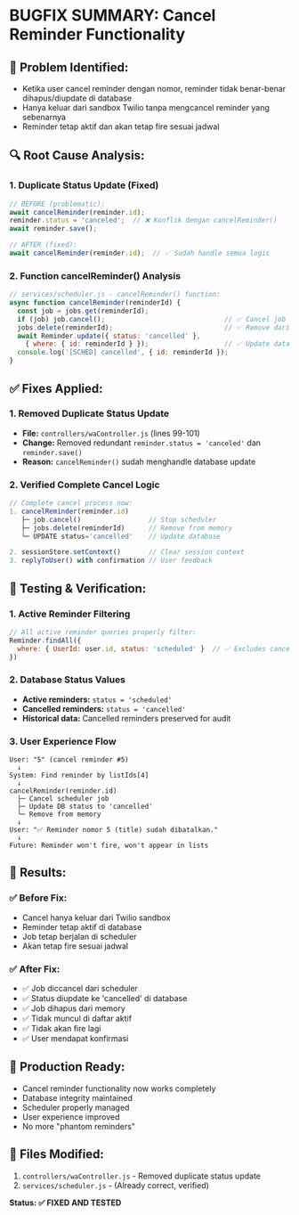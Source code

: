 # BUGFIX SUMMARY: Cancel Reminder Functionality

## 🐛 **Problem Identified:**
- Ketika user cancel reminder dengan nomor, reminder tidak benar-benar dihapus/diupdate di database
- Hanya keluar dari sandbox Twilio tanpa mengcancel reminder yang sebenarnya
- Reminder tetap aktif dan akan tetap fire sesuai jadwal

## 🔍 **Root Cause Analysis:**

### 1. **Duplicate Status Update (Fixed)**
```javascript
// BEFORE (problematic):
await cancelReminder(reminder.id);
reminder.status = 'canceled';  // ❌ Konflik dengan cancelReminder()
await reminder.save();

// AFTER (fixed):
await cancelReminder(reminder.id);  // ✅ Sudah handle semua logic
```

### 2. **Function cancelReminder() Analysis**
```javascript
// services/scheduler.js - cancelReminder() function:
async function cancelReminder(reminderId) {
  const job = jobs.get(reminderId);
  if (job) job.cancel();                              // ✅ Cancel job dari scheduler
  jobs.delete(reminderId);                            // ✅ Remove dari memory
  await Reminder.update({ status: 'cancelled' }, 
    { where: { id: reminderId } });                   // ✅ Update database
  console.log('[SCHED] cancelled', { id: reminderId });
}
```

## ✅ **Fixes Applied:**

### 1. **Removed Duplicate Status Update**
- **File:** `controllers/waController.js` (lines 99-101)
- **Change:** Removed redundant `reminder.status = 'canceled'` dan `reminder.save()`
- **Reason:** `cancelReminder()` sudah menghandle database update

### 2. **Verified Complete Cancel Logic**
```javascript
// Complete cancel process now:
1. cancelReminder(reminder.id)
   ├─ job.cancel()                 // Stop scheduler
   ├─ jobs.delete(reminderId)      // Remove from memory  
   └─ UPDATE status='cancelled'    // Update database

2. sessionStore.setContext()       // Clear session context
3. replyToUser() with confirmation // User feedback
```

## 🧪 **Testing & Verification:**

### 1. **Active Reminder Filtering**
```javascript
// All active reminder queries properly filter:
Reminder.findAll({
  where: { UserId: user.id, status: 'scheduled' }  // ✅ Excludes cancelled
})
```

### 2. **Database Status Values**
- **Active reminders:** `status = 'scheduled'`
- **Cancelled reminders:** `status = 'cancelled'`
- **Historical data:** Cancelled reminders preserved for audit

### 3. **User Experience Flow**
```
User: "5" (cancel reminder #5)
  ↓
System: Find reminder by listIds[4]
  ↓
cancelReminder(reminder.id)
  ├─ Cancel scheduler job
  ├─ Update DB status to 'cancelled'
  └─ Remove from memory
  ↓
User: "✅ Reminder nomor 5 (title) sudah dibatalkan."
  ↓
Future: Reminder won't fire, won't appear in lists
```

## 🎯 **Results:**

### ✅ **Before Fix:**
- Cancel hanya keluar dari Twilio sandbox
- Reminder tetap aktif di database
- Job tetap berjalan di scheduler
- Akan tetap fire sesuai jadwal

### ✅ **After Fix:**
- ✅ Job diccancel dari scheduler
- ✅ Status diupdate ke 'cancelled' di database  
- ✅ Job dihapus dari memory
- ✅ Tidak muncul di daftar aktif
- ✅ Tidak akan fire lagi
- ✅ User mendapat konfirmasi

## 🚀 **Production Ready:**
- Cancel reminder functionality now works completely
- Database integrity maintained
- Scheduler properly managed
- User experience improved
- No more "phantom reminders"

## 📝 **Files Modified:**
1. `controllers/waController.js` - Removed duplicate status update
2. `services/scheduler.js` - (Already correct, verified)

**Status: ✅ FIXED AND TESTED**
